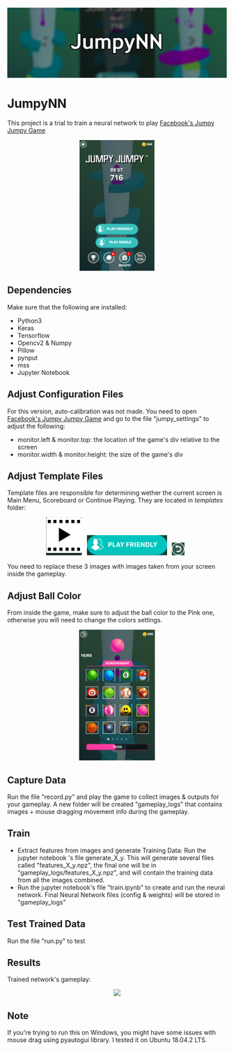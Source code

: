 <p align="center">
 <img src="images/banner_cropped.png">
</p>

# JumpyNN

This project is a trial to train a neural network to play [Facebook's Jumpy Jumpy Game](https://www.facebook.com/instantgames/198982457542294)

<p align="center">
 <img src="images/game.png" height="300">
</p>



## Dependencies

Make sure that the following are installed:
* Python3
* Keras
* Tensorflow
* Opencv2 & Numpy
* Pillow
* pynput
* mss
* Jupyter Notebook

## Adjust Configuration Files
For this version, auto-calibration was not made. You need to open [Facebook's Jumpy Jumpy Game](https://www.facebook.com/instantgames/198982457542294) and go to the file "jumpy_settings" to adjust the following:
* monitor.left & monitor.top: the location of the game's div relative to the screen
* monitor.width & monitor.height: the size of the game's div

## Adjust Template Files
Template files are responsible for determining wether the current screen is Main Menu, Scoreboard or Continue Playing. They are located in _templates_ folder:
<p align="center">
 <img src="templates/template_continue.png"> &nbsp;
 <img src="templates/template_main_menu.png"> &nbsp;
 <img src="templates/template_score_board.png"> &nbsp;
</p>

You need to replace these 3 images with images taken from your screen inside the gameplay.

## Adjust Ball Color
From inside the game, make sure to adjust the ball color to the Pink one, otherwise you will need to change the colors settings.
<p align="center">
 <img src="images/ball.png" height="300">
</p>

## Capture Data
Run the file "record.py" and play the game to collect images & outputs for your gameplay.
A new folder will be created "gameplay_logs" that contains images + mouse dragging movement info during the gameplay.

## Train
* Extract features from images and generate Training Data: Run the jupyter notebook 's file generate_X_y. This will generate several files called "features_X_y.npz", the final one will be in "gameplay_logs/features_X_y.npz", and will contain the training data from all the images combined.
* Run the jupyter notebook's file "train.ipynb" to create and run the neural network. Final Neural Network files (config & weights) will be stored in "gameplay_logs"

## Test Trained Data
Run the file "run.py" to test

## Results
Trained network's gameplay:
<p align="center">
 <img src="images/gameplay_trained.gif" height="300">
</p>


## Note
If you're trying to run this on Windows, you might have some issues with mouse drag using pyautogui library. I tested it on Ubuntu 18.04.2 LTS.
